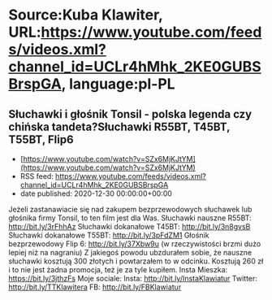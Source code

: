 # Source:Kuba Klawiter, URL:https://www.youtube.com/feeds/videos.xml?channel_id=UCLr4hMhk_2KE0GUBSBrspGA, language:pl-PL

## Słuchawki i głośnik Tonsil - polska legenda czy chińska tandeta?Słuchawki R55BT, T45BT, T55BT, Flip6
 - [https://www.youtube.com/watch?v=SZx6MjKJtYM](https://www.youtube.com/watch?v=SZx6MjKJtYM)
 - RSS feed: https://www.youtube.com/feeds/videos.xml?channel_id=UCLr4hMhk_2KE0GUBSBrspGA
 - date published: 2020-12-30 00:00:00+00:00

Jeżeli zastanawiacie się nad zakupem bezprzewodowych słuchawek lub głośnika firmy Tonsil, to ten film jest dla Was. 
Słuchawki nauszne R55BT: http://bit.ly/3rFhhAz
Słuchawki dokanałowe T45BT: http://bit.ly/3n8gvsB
Słuchawki dokanałowe T55BT: http://bit.ly/3pFdZM1
Głośnik bezprzewodowy Flip 6: http://bit.ly/37Xbw9u (w rzeczywistości brzmi dużo lepiej niż na nagraniu)
Z jakiegoś powodu ubzdurałem sobie, że nauszne słuchawki kosztują 300 złotych i powtarzałem to w odcinku. Kosztują 260 zł i to nie jest żadna promocja, też je za tyle kupiłem.
Insta Mieszka: https://bit.ly/3jthzFs
Moje sociale: 
Insta: http://bit.ly/InstaKlawiatur 
Twitter: http://bit.ly/TTKlawitera
FB: http://bit.ly/FBKlawiatur

